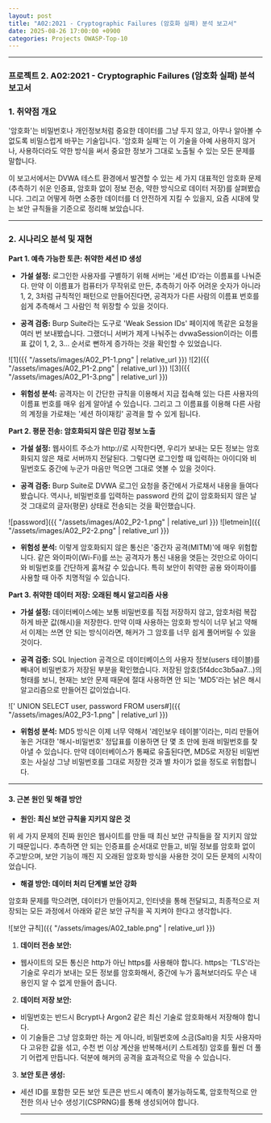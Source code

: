 ```yaml
---
layout: post
title: "A02:2021 - Cryptographic Failures (암호화 실패) 분석 보고서"
date: 2025-08-26 17:00:00 +0900
categories: Projects OWASP-Top-10
---
```

---

### **프로젝트 2. A02:2021 - Cryptographic Failures (암호화 실패) 분석 보고서**

### **1. 취약점 개요**

'암호화'는 비밀번호나 개인정보처럼 중요한 데이터를 그냥 두지 않고, 아무나 알아볼 수 없도록 비밀스럽게 바꾸는 기술입니다. '암호화 실패'는 이 기술을 아예 사용하지 않거나, 사용하더라도 약한 방식을 써서 중요한 정보가 그대로 노출될 수 있는 모든 문제를 말합니다.

이 보고서에서는 DVWA 테스트 환경에서 발견할 수 있는 세 가지 대표적인 암호화 문제(추측하기 쉬운 인증표, 암호화 없이 정보 전송, 약한 방식으로 데이터 저장)를 살펴봤습니다. 그리고 어떻게 하면 소중한 데이터를 더 안전하게 지킬 수 있을지, 요즘 시대에 맞는 보안 규칙들을 기준으로 정리해 보았습니다.

---

### **2. 시나리오 분석 및 재현**

**Part 1. 예측 가능한 토큰: 취약한 세션 ID 생성**

*   **가설 설정:**
로그인한 사용자를 구별하기 위해 서버는 '세션 ID'라는 이름표를 나눠준다. 만약 이 이름표가 컴퓨터가 무작위로 만든, 추측하기 아주 어려운 숫자가 아니라 1, 2, 3처럼 규칙적인 패턴으로 만들어진다면, 공격자가 다른 사람의 이름표 번호를 쉽게 추측해서 그 사람인 척 위장할 수 있을 것이다.

*   **공격 검증:**
Burp Suite라는 도구로 'Weak Session IDs' 페이지에 똑같은 요청을 여러 번 보내봤습니다. 그랬더니 서버가 제게 나눠주는 dvwaSession이라는 이름표 값이 1, 2, 3... 순서로 뻔하게 증가하는 것을 확인할 수 있었습니다.

   ![1]({{ "/assets/images/A02_P1-1.png" | relative_url }})
   ![2]({{ "/assets/images/A02_P1-2.png" | relative_url }})
   ![3]({{ "/assets/images/A02_P1-3.png" | relative_url }})

*   **위험성 분석:**
공격자는 이 간단한 규칙을 이용해서 지금 접속해 있는 다른 사용자의 이름표 번호를 매우 쉽게 알아낼 수 있습니다. 그리고 그 이름표를 이용해 다른 사람의 계정을 가로채는 '세션 하이재킹' 공격을 할 수 있게 됩니다.

**Part 2. 평문 전송: 암호화되지 않은 민감 정보 노출**

*   **가설 설정:**
웹사이트 주소가 http://로 시작한다면, 우리가 보내는 모든 정보는 암호화되지 않은 채로 서버까지 전달된다. 그렇다면 로그인할 때 입력하는 아이디와 비밀번호도 중간에 누군가 마음만 먹으면 그대로 엿볼 수 있을 것이다.

*   **공격 검증:**
Burp Suite로 DVWA 로그인 요청을 중간에서 가로채서 내용을 들여다봤습니다. 역시나, 비밀번호를 입력하는 password 칸의 값이 암호화되지 않은 날것 그대로의 글자(평문) 상태로 전송되는 것을 확인했습니다.

   ![password]({{ "/assets/images/A02_P2-1.png" | relative_url }})
   ![letmein]({{ "/assets/images/A02_P2-2.png" | relative_url }})

*   **위험성 분석:**
이렇게 암호화되지 않은 통신은 '중간자 공격(MITM)'에 매우 위험합니다. 같은 와이파이(Wi-Fi)를 쓰는 공격자가 통신 내용을 엿듣는 것만으로 아이디와 비밀번호를 간단하게 훔쳐갈 수 있습니다. 특히 보안이 취약한 공용 와이파이를 사용할 때 아주 치명적일 수 있습니다.

**Part 3. 취약한 데이터 저장: 오래된 해시 알고리즘 사용**

*   **가설 설정:**
데이터베이스에는 보통 비밀번호를 직접 저장하지 않고, 암호처럼 복잡하게 바꾼 값(해시)을 저장한다. 만약 이때 사용하는 암호화 방식이 너무 낡고 약해서 이제는 쓰면 안 되는 방식이라면, 해커가 그 암호를 너무 쉽게 풀어버릴 수 있을 것이다.

*   **공격 검증:**
SQL Injection 공격으로 데이터베이스의 사용자 정보(users 테이블)를 빼내어 비밀번호가 저장된 부분을 확인했습니다. 저장된 암호(5f4dcc3b5aa7...)의 형태를 보니, 현재는 보안 문제 때문에 절대 사용하면 안 되는 'MD5'라는 낡은 해시 알고리즘으로 만들어진 값이었습니다.

   ![' UNION SELECT user, password FROM users#]({{ "/assets/images/A02_P3-1.png" | relative_url }})

*   **위험성 분석:**
MD5 방식은 이제 너무 약해서 '레인보우 테이블'이라는, 미리 만들어 놓은 거대한 '해시-비밀번호' 정답표를 이용하면 단 몇 초 만에 원래 비밀번호를 찾아낼 수 있습니다. 만약 데이터베이스가 통째로 유출된다면, MD5로 저장된 비밀번호는 사실상 그냥 비밀번호를 그대로 저장한 것과 별 차이가 없을 정도로 위험합니다.
    
---

#### **3. 근본 원인 및 해결 방안**

*   **원인: 최신 보안 규칙을 지키지 않은 것**

위 세 가지 문제의 진짜 원인은 웹사이트를 만들 때 최신 보안 규칙들을 잘 지키지 않았기 때문입니다. 추측하면 안 되는 인증표를 순서대로 만들고, 비밀 정보를 암호화 없이 주고받으며, 보안 기능이 깨진 지 오래된 암호화 방식을 사용한 것이 모든 문제의 시작이었습니다.

*   **해결 방안: 데이터 처리 단계별 보안 강화**

암호화 문제를 막으려면, 데이터가 만들어지고, 인터넷을 통해 전달되고, 최종적으로 저장되는 모든 과정에서 아래와 같은 보안 규칙을 꼭 지켜야 한다고 생각합니다.

   ![보안 규칙]({{ "/assets/images/A02_table.png" | relative_url }})

1.  **데이터 전송 보안:**
*   웹사이트의 모든 통신은 http가 아닌 https를 사용해야 합니다. https는 'TLS'라는 기술로 우리가 보내는 모든 정보를 암호화해서, 중간에 누가 훔쳐보더라도 무슨 내용인지 알 수 없게 만들어 줍니다.

2.  **데이터 저장 보안:**
*   비밀번호는 반드시 Bcrypt나 Argon2 같은 최신 기술로 암호화해서 저장해야 합니다.
*   이 기술들은 그냥 암호화만 하는 게 아니라, 비밀번호에 소금(Salt)을 치듯 사용자마다 고유한 값을 섞고, 수천 번 이상 계산을 반복해서(키 스트레칭) 암호를 훨씬 더 풀기 어렵게 만듭니다. 덕분에 해커의 공격을 효과적으로 막을 수 있습니다.

3.  **보안 토큰 생성:**
*   세션 ID를 포함한 모든 보안 토큰은 반드시 예측이 불가능하도록, 암호학적으로 안전한 의사 난수 생성기(CSPRNG)를 통해 생성되어야 합니다.

    ---
